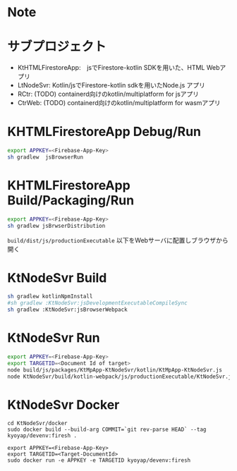 # Note

# サブプロジェクト
- KtHTMLFirestoreApp:　jsでFirestore-kotlin SDKを用いた、HTML Webアプリ 
- LtNodeSvr: Kotlin/jsでFirestore-kotlin sdkを用いたNode.js アプリ
- RCtr: (TODO) containerd向けのkotlin/multiplatform for jsアプリ
- CtrWeb: (TODO) containerd向けのkotlin/multiplatform for wasmアプリ
 

# KHTMLFirestoreApp Debug/Run
```sh
export APPKEY=<Firebase-App-Key>
sh gradlew  jsBrowserRun
```
# KHTMLFirestoreApp Build/Packaging/Run
```sh
export APPKEY=<Firebase-App-Key>
sh gradlew jsBrwserDistribution
```
`build/dist/js/productionExecutable` 以下をWebサーバに配置しブラウザから開く

# KtNodeSvr Build
```sh
sh gradlew kotlinNpmInstall
#sh gradlew :KtNodeSvr:jsDevelopmentExecutableCompileSync
sh gradlew :KtNodeSvr:jsBrowserWebpack
```

# KtNodeSvr Run
```sh
export APPKEY=<Firebase-App-Key>
export TARGETID=<Document Id of target>
node build/js/packages/KtMpApp-KtNodeSvr/kotlin/KtMpApp-KtNodeSvr.js
node KtNodeSvr/build/kotlin-webpack/js/productionExecutable/KtNodeSvr.js
```

# KtNodeSvr Docker
```sh:Build
cd KtNodeSvr/docker
sudo docker build --build-arg COMMIT=`git rev-parse HEAD` --tag kyoyap/devenv:firesh .
```
```sh:Run 
export APPKEY=<Firebase-App-Key>
export TARGETID=<Target-DocumentId>
sudo docker run -e APPKEY -e TARGETID kyoyap/devenv:firesh 
```


